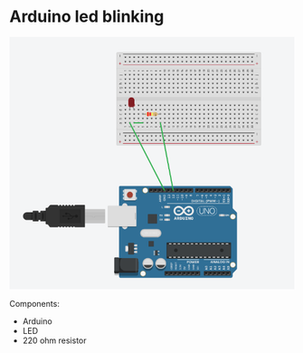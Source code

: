 # Arduino led blinking

![picture](https://raw.githubusercontent.com/copanonga/BlinkingLed/master/images/arduinoblinkingled.png)

Components:

 - Arduino
 - LED
 - 220 ohm resistor

